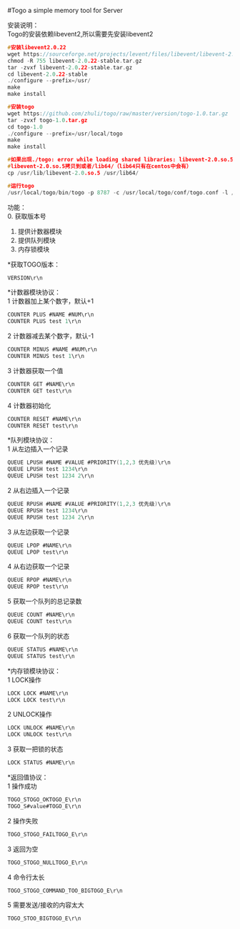 #Togo a simple memory tool for Server

安装说明：<br>
Togo的安装依赖libevent2,所以需要先安装libevent2<br>

```c
#安装libevent2.0.22
wget https://sourceforge.net/projects/levent/files/libevent/libevent-2.0/libevent-2.0.22-stable.tar.gz
chmod -R 755 libevent-2.0.22-stable.tar.gz
tar -zvxf libevent-2.0.22-stable.tar.gz
cd libevent-2.0.22-stable
./configure --prefix=/usr/
make
make install

#安装togo
wget https://github.com/zhuli/togo/raw/master/version/togo-1.0.tar.gz
tar -zvxf togo-1.0.tar.gz
cd togo-1.0
./configure --prefix=/usr/local/togo
make
make install

#如果出现./togo: error while loading shared libraries: libevent-2.0.so.5的错误
#libevent-2.0.so.5拷贝到或者/lib64/（lib64只有在centos中会有）
cp /usr/lib/libevent-2.0.so.5 /usr/lib64/

#运行togo
/usr/local/togo/bin/togo -p 8787 -c /usr/local/togo/conf/togo.conf -l /var/log/togo.log

```

功能：<br>
0. 获取版本号<br>
1. 提供计数器模块<br>
2. 提供队列模块<br>
3. 内存锁模块<br>

*获取TOGO版本：<br>
```c
VERSION\r\n
```

*计数器模块协议：<br>
1 计数器加上某个数字，默认+1<br>
```c
COUNTER PLUS #NAME #NUM\r\n
COUNTER PLUS test 1\r\n
```
2 计数器减去某个数字，默认-1<br>
```c
COUNTER MINUS #NAME #NUM\r\n
COUNTER MINUS test 1\r\n
```
3 计数器获取一个值<br>
```c
COUNTER GET #NAME\r\n
COUNTER GET test\r\n
```
4 计数器初始化<br>
```c
COUNTER RESET #NAME\r\n
COUNTER RESET test\r\n
```

*队列模块协议：<br>
1 从左边插入一个记录<br>
```c
QUEUE LPUSH #NAME #VALUE #PRIORITY(1,2,3 优先级)\r\n
QUEUE LPUSH test 1234\r\n
QUEUE LPUSH test 1234 2\r\n
```
2 从右边插入一个记录<br>
```c
QUEUE RPUSH #NAME #VALUE #PRIORITY(1,2,3 优先级)\r\n
QUEUE RPUSH test 1234\r\n
QUEUE RPUSH test 1234 2\r\n
```
3 从左边获取一个记录<br>
```c
QUEUE LPOP #NAME\r\n
QUEUE LPOP test\r\n
```
4 从右边获取一个记录<br>
```c
QUEUE RPOP #NAME\r\n 
QUEUE RPOP test\r\n
```
5 获取一个队列的总记录数<br>
```c
QUEUE COUNT #NAME\r\n 
QUEUE COUNT test\r\n
```
6 获取一个队列的状态<br>
```c
QUEUE STATUS #NAME\r\n
QUEUE STATUS test\r\n
```

*内存锁模块协议：<br>
1 LOCK操作<br>
```c
LOCK LOCK #NAME\r\n
LOCK LOCK test\r\n
```
2 UNLOCK操作<br>
```c
LOCK UNLOCK #NAME\r\n
LOCK UNLOCK test\r\n
```
3 获取一把锁的状态<br>
```c
LOCK STATUS #NAME\r\n
```

*返回值协议：<br>
1 操作成功<br>
```c
TOGO_STOGO_OKTOGO_E\r\n
TOGO_S#value#TOGO_E\r\n
```
2 操作失败<br>
```c
TOGO_STOGO_FAILTOGO_E\r\n
```
3 返回为空<br>
```c
TOGO_STOGO_NULLTOGO_E\r\n
```
4 命令行太长<br>
```c
TOGO_STOGO_COMMAND_TOO_BIGTOGO_E\r\n
```
5 需要发送/接收的内容太大<br>
```c
TOGO_STOO_BIGTOGO_E\r\n
```